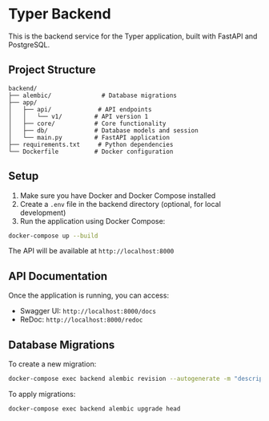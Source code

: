 # Typer Backend

This is the backend service for the Typer application, built with FastAPI and PostgreSQL.

## Project Structure

```
backend/
├── alembic/              # Database migrations
├── app/
│   ├── api/             # API endpoints
│   │   └── v1/         # API version 1
│   ├── core/           # Core functionality
│   ├── db/             # Database models and session
│   └── main.py         # FastAPI application
├── requirements.txt     # Python dependencies
└── Dockerfile          # Docker configuration
```

## Setup

1. Make sure you have Docker and Docker Compose installed
2. Create a `.env` file in the backend directory (optional, for local development)
3. Run the application using Docker Compose:

```bash
docker-compose up --build
```

The API will be available at `http://localhost:8000`

## API Documentation

Once the application is running, you can access:
- Swagger UI: `http://localhost:8000/docs`
- ReDoc: `http://localhost:8000/redoc`

## Database Migrations

To create a new migration:

```bash
docker-compose exec backend alembic revision --autogenerate -m "description"
```

To apply migrations:

```bash
docker-compose exec backend alembic upgrade head
``` 